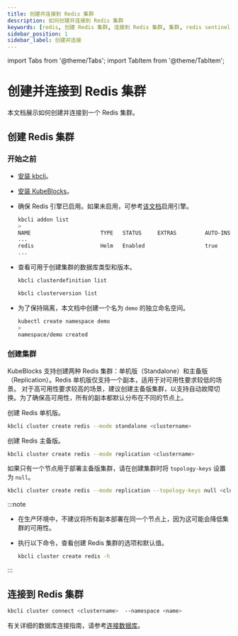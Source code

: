 ```yaml
---
title: 创建并连接到 Redis 集群
description: 如何创建并连接到 Redis 集群
keywords: [redis, 创建 Redis 集群, 连接到 Redis 集群, 集群, redis sentinel]
sidebar_position: 1
sidebar_label: 创建并连接
---
```


import Tabs from '@theme/Tabs';
import TabItem from '@theme/TabItem';

# 创建并连接到 Redis 集群

本文档展示如何创建并连接到一个 Redis 集群。

## 创建 Redis 集群

### 开始之前

* [安装 kbcli](./../../installation/install-with-kbcli/install-kbcli.md)。
* [安装 KubeBlocks](./../../installation/install-with-kbcli/install-kubeblocks-with-kbcli.md)。
* 确保 Redis 引擎已启用。如果未启用，可参考[该文档](./../../overview/database-engines-supported.md#使用引擎)启用引擎。
  
  ```bash
  kbcli addon list
  >
  NAME                      TYPE   STATUS     EXTRAS         AUTO-INSTALL   INSTALLABLE-SELECTOR
  ...
  redis                     Helm   Enabled                   true
  ...
  ```

* 查看可用于创建集群的数据库类型和版本。

  ```bash
  kbcli clusterdefinition list

  kbcli clusterversion list
  ```

* 为了保持隔离，本文档中创建一个名为 `demo` 的独立命名空间。

  ```bash
  kubectl create namespace demo
  >
  namespace/demo created
  ```

### 创建集群

KubeBlocks 支持创建两种 Redis 集群：单机版（Standalone）和主备版（Replication）。Redis 单机版仅支持一个副本，适用于对可用性要求较低的场景。 对于高可用性要求较高的场景，建议创建主备版集群，以支持自动故障切换。为了确保高可用性，所有的副本都默认分布在不同的节点上。

创建 Redis 单机版。

```bash
kbcli cluster create redis --mode standalone <clustername>
```

创建 Redis 主备版。

```bash
kbcli cluster create redis --mode replication <clustername>
```

如果只有一个节点用于部署主备版集群，请在创建集群时将 `topology-keys` 设置为 `null`。

```bash
kbcli cluster create redis --mode replication --topology-keys null <clustername>
```

:::note

* 在生产环境中，不建议将所有副本部署在同一个节点上，因为这可能会降低集群的可用性。
* 执行以下命令，查看创建 Redis 集群的选项和默认值。
  
  ```bash
  kbcli cluster create redis -h
  ```

:::

## 连接到 Redis 集群

```bash
kbcli cluster connect <clustername>  --namespace <name>
```

有关详细的数据库连接指南，请参考[连接数据库](./../../connect-databases/overview-on-connect-databases.md)。
